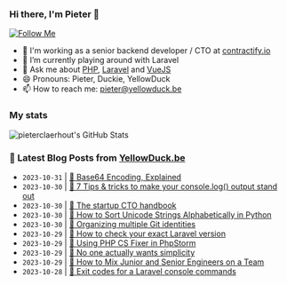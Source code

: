 ### Hi there, I'm Pieter 👋  
[![Follow Me](https://img.shields.io/github/followers/pieterclaerhout?label=Follow&style=social)](https://github.com/pieterclaerhout)

- 🏢 I'm working as a senior backend developer / CTO at [contractify.io](https://contractify.io)
- 🌱 I’m currently playing around with Laravel
- 💬 Ask me about [PHP](https://php.net), [Laravel](http://laravel.com) and [VueJS](https://vuejs.org)
- 😄 Pronouns: Pieter, Duckie, YellowDuck
- 📫 How to reach me: pieter@yellowduck.be

### My stats

![pieterclaerhout's GitHub Stats](https://github-readme-stats.vercel.app/api?username=pieterclaerhout&show_icons=true&count_private=true&line_height=40)

### 📩 Latest Blog Posts from [YellowDuck.be](https://www.yellowduck.be/)
<!-- BLOG-POST-LIST:START -->
- `2023-10-31` | [🔗 Base64 Encoding, Explained](https://www.yellowduck.be/posts/base64-encoding-explained)  
- `2023-10-30` | [🐥 7 Tips &amp; tricks to make your console.log&lpar;&rpar; output stand out](https://www.yellowduck.be/posts/7-tips-and-tricks-to-make-your-console-log-output-stand-out)  
- `2023-10-30` | [🔗 The startup CTO handbook](https://www.yellowduck.be/posts/the-startup-cto-handbook)  
- `2023-10-30` | [🔗 How to Sort Unicode Strings Alphabetically in Python](https://www.yellowduck.be/posts/how-to-sort-unicode-strings-alphabetically-in-python)  
- `2023-10-30` | [🔗 Organizing multiple Git identities](https://www.yellowduck.be/posts/organizing-multiple-git-identities)  
- `2023-10-29` | [🐥 How to check your exact Laravel version](https://www.yellowduck.be/posts/how-to-check-your-exact-laravel-version)  
- `2023-10-29` | [🔗 Using PHP CS Fixer in PhpStorm](https://www.yellowduck.be/posts/using-php-cs-fixer-in-phpstorm)  
- `2023-10-29` | [🔗 No one actually wants simplicity](https://www.yellowduck.be/posts/no-one-actually-wants-simplicity)  
- `2023-10-29` | [🔗 How to Mix Junior and Senior Engineers on a Team](https://www.yellowduck.be/posts/how-to-mix-junior-and-senior-engineers-on-a-team)  
- `2023-10-28` | [🐥 Exit codes for a Laravel console commands](https://www.yellowduck.be/posts/exit-codes-for-a-laravel-console-commands)  

<!-- BLOG-POST-LIST:END -->
